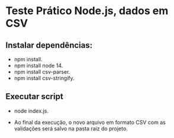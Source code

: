 # Teste Prático Node.js, dados em CSV

## Instalar dependências:

- npm install.
- npm install node 14.
- npm install csv-parser.
- npm install csv-stringify.

## Executar script

- node index.js.

- Ao final da execução, o novo arquivo em formato CSV com as validações será salvo na pasta raiz do projeto.
